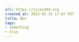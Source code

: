 ```yaml
---
url: https://island94.org
created_at: 2023-03-19 17:07 PDT
title: Ben
tags:
- something
- else
---
```




